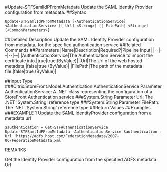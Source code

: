 #Update-STFSamlIdPFromMetadata
Update the SAML Identity Provider configuration from metadata.
##Syntax
```Update-STFSamlIdPFromMetadata [-AuthenticationService] <AuthenticationService> [[-Url] <String>] [[-FilePath] <String>] [<CommonParameters>]
```
##Detailed Description
Update the SAML Identity Provider configuration from metadata, for the specified authentication service
##Related Commands
##Parameters
|Name|Description|Required?|Pipeline Input||--|--|--|--||AuthenticationService|The Authentication Service to import the certificate into.|true|true (ByValue)||Url|The Url of the web hosted metadata.|false|true (ByValue)||FilePath|The path of the metadata file.|false|true (ByValue)|##Input Type
###Citrix.StoreFront.Model.Authentication.AuthenticationService
Parameter AuthenticationService: A .NET class representing the configuration of a StoreFront Authentication service
###System.String
Parameter Url: The .NET 'System.String' reference type
###System.String
Parameter FilePath: The .NET 'System.String' reference type
##Return Values
##Examples
###EXAMPLE 1 Update the SAML IdentityProvider configuration from a metadata url
```$authentication = Get-STFAuthenticationService
Update-STFSamlIdPFromMetadata -AuthenticationService $authentication -Url 'https://adfs.host.com/FederationMetadata/2007-06/FederationMetadata.xml'
```
REMARKS

Get the Identity Provider configuration from the specified ADFS metadata Url

